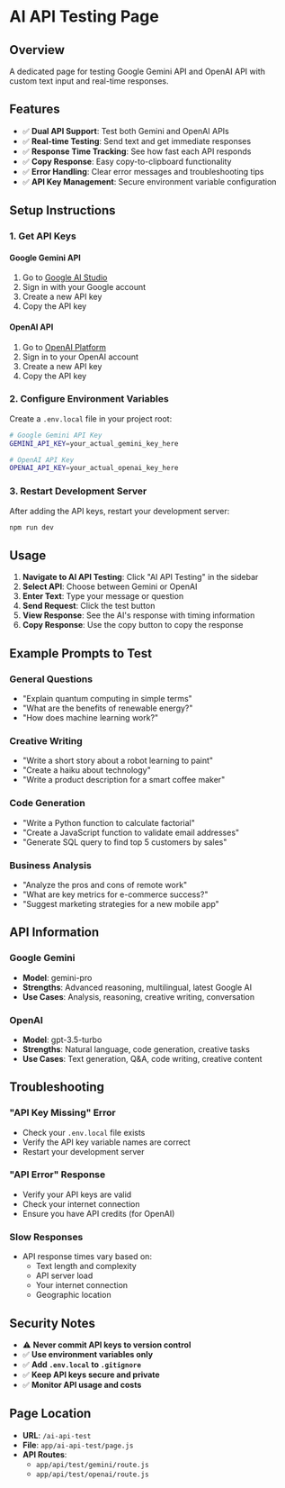 # AI API Testing Page

## Overview
A dedicated page for testing Google Gemini API and OpenAI API with custom text input and real-time responses.

## Features
- ✅ **Dual API Support**: Test both Gemini and OpenAI APIs
- ✅ **Real-time Testing**: Send text and get immediate responses
- ✅ **Response Time Tracking**: See how fast each API responds
- ✅ **Copy Response**: Easy copy-to-clipboard functionality
- ✅ **Error Handling**: Clear error messages and troubleshooting tips
- ✅ **API Key Management**: Secure environment variable configuration

## Setup Instructions

### 1. Get API Keys

#### Google Gemini API
1. Go to [Google AI Studio](https://makersuite.google.com/app/apikey)
2. Sign in with your Google account
3. Create a new API key
4. Copy the API key

#### OpenAI API
1. Go to [OpenAI Platform](https://platform.openai.com/api-keys)
2. Sign in to your OpenAI account
3. Create a new API key
4. Copy the API key

### 2. Configure Environment Variables

Create a `.env.local` file in your project root:

```bash
# Google Gemini API Key
GEMINI_API_KEY=your_actual_gemini_key_here

# OpenAI API Key
OPENAI_API_KEY=your_actual_openai_key_here
```

### 3. Restart Development Server

After adding the API keys, restart your development server:

```bash
npm run dev
```

## Usage

1. **Navigate to AI API Testing**: Click "AI API Testing" in the sidebar
2. **Select API**: Choose between Gemini or OpenAI
3. **Enter Text**: Type your message or question
4. **Send Request**: Click the test button
5. **View Response**: See the AI's response with timing information
6. **Copy Response**: Use the copy button to copy the response

## Example Prompts to Test

### General Questions
- "Explain quantum computing in simple terms"
- "What are the benefits of renewable energy?"
- "How does machine learning work?"

### Creative Writing
- "Write a short story about a robot learning to paint"
- "Create a haiku about technology"
- "Write a product description for a smart coffee maker"

### Code Generation
- "Write a Python function to calculate factorial"
- "Create a JavaScript function to validate email addresses"
- "Generate SQL query to find top 5 customers by sales"

### Business Analysis
- "Analyze the pros and cons of remote work"
- "What are key metrics for e-commerce success?"
- "Suggest marketing strategies for a new mobile app"

## API Information

### Google Gemini
- **Model**: gemini-pro
- **Strengths**: Advanced reasoning, multilingual, latest Google AI
- **Use Cases**: Analysis, reasoning, creative writing, conversation

### OpenAI
- **Model**: gpt-3.5-turbo
- **Strengths**: Natural language, code generation, creative tasks
- **Use Cases**: Text generation, Q&A, code writing, creative content

## Troubleshooting

### "API Key Missing" Error
- Check your `.env.local` file exists
- Verify the API key variable names are correct
- Restart your development server

### "API Error" Response
- Verify your API keys are valid
- Check your internet connection
- Ensure you have API credits (for OpenAI)

### Slow Responses
- API response times vary based on:
  - Text length and complexity
  - API server load
  - Your internet connection
  - Geographic location

## Security Notes

- ⚠️ **Never commit API keys to version control**
- ✅ **Use environment variables only**
- ✅ **Add `.env.local` to `.gitignore`**
- ✅ **Keep API keys secure and private**
- ✅ **Monitor API usage and costs**

## Page Location
- **URL**: `/ai-api-test`
- **File**: `app/ai-api-test/page.js`
- **API Routes**: 
  - `app/api/test/gemini/route.js`
  - `app/api/test/openai/route.js`
